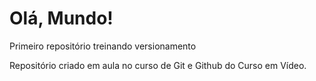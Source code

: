 # Olá, Mundo!
 Primeiro repositório treinando versionamento

Repositório criado em aula no curso de Git e Github do Curso em Vídeo.